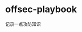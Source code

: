 







































































































































































# offsec-playbook
记录一点攻防知识
